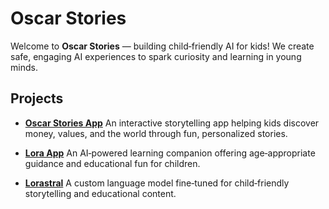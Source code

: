 # Oscar Stories

Welcome to **Oscar Stories** — building child‑friendly AI for kids! We create safe, engaging AI experiences to spark curiosity and learning in young minds.

## Projects

* **[Oscar Stories App](https://oscarstories.com/)**
  An interactive storytelling app helping kids discover money, values, and the world through fun, personalized stories.

* **[Lora App](https://oscarstories.com/lora/)**
  An AI‑powered learning companion offering age‑appropriate guidance and educational fun for children.

* **[Lorastral](https://huggingface.co/oscarstories)**
  A custom language model fine‑tuned for child‑friendly storytelling and educational content.
